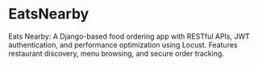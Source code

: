 # EatsNearby
Eats Nearby: A Django-based food ordering app with RESTful APIs, JWT authentication, and performance optimization using Locust. Features restaurant discovery, menu browsing, and secure order tracking.
